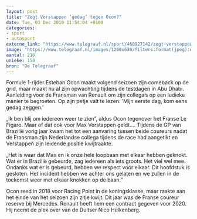 ```yaml
---
layout: post
title: "Zegt Verstappen ’gedag’ tegen Ocon?"
date: Tue, 03 Dec 2019 11:54:04 +0100
categories: 
- sport 
- autosport 
externe_link: "https://www.telegraaf.nl/sport/460927142/zegt-verstappen-gedag-tegen-ocon"
image: "https://www.telegraaf.nl/images/1200x630/filters:format(jpeg):quality(80)/cdn-kiosk-api.telegraaf.nl/2f95346c-15c6-11ea-957a-0217670beecd.JPG"
aantal: 216
unieke: 150
bron: "De Telegraaf"
---
```


<p class="intro">Formule 1-rijder Esteban Ocon maakt volgend seizoen zijn comeback op de grid, maar maakt nu al zijn opwachting tijdens de testdagen in Abu Dhabi. Aanleiding voor de Fransman van Renault om zijn collega’s op een ludieke manier te begroeten. Op zijn petje valt te lezen: ’Mijn eerste dag, kom eens gedag zeggen.’</p> <p>„Ik ben blij om iedereen weer te zien”, aldus Ocon tegenover het Franse Le Figaro. Maar of dat ook voor Max Verstappen geldt.... Tijdens de GP van Brazilië vorig jaar kwam het tot een aanvaring tussen beide coureurs nadat de Fransman zijn Nederlandse collega tijdens de race had aangetikt en Verstappen zijn leidende positie kwijtraakte.</p><p>„Het is waar dat Max en ik onze hele loopbaan met elkaar hebben geknokt. Wat er in Brazilië gebeurde, zag iedereen als iets groots. Het viel wel mee. Ondanks wat er is gebeurd, hebben we respect voor elkaar. Dit hoofdstuk is gesloten. Het incident hebben we achter ons gelaten en we zullen in de toekomst weer met elkaar knokken op de baan.”</p><p>Ocon reed in 2018 voor Racing Point in de koningsklasse, maar raakte aan het einde van het seizoen zijn zitje kwijt. Dit jaar was de Franse coureur reserve bij Mercedes. Renault heeft hem een contract gegeven voor 2020. Hij neemt de plek over van de Duitser Nico Hülkenberg.</p>
